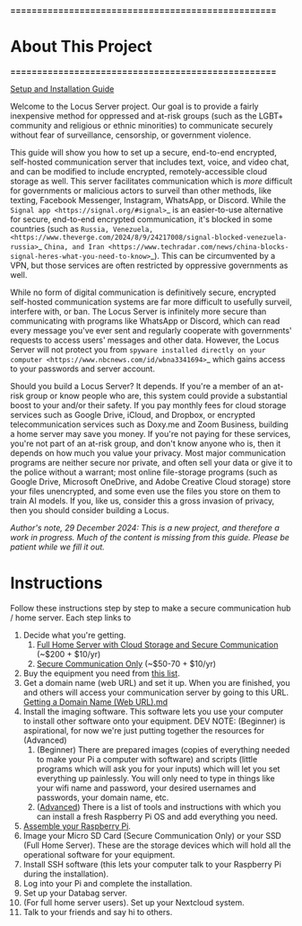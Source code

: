 **==================================================**
# __About This Project__
**==================================================**

[Setup and Installation Guide](<Setup-and-Installation>)

Welcome to the Locus Server project. Our goal is to provide a fairly inexpensive method for oppressed and at-risk groups (such as the LGBT+ community and religious or ethnic minorities) to communicate securely without fear of surveillance, censorship, or government violence.

This guide will show you how to set up a secure, end-to-end encrypted, self-hosted communication server that includes text, voice, and video chat, and can be modified to include encrypted, remotely-accessible cloud storage as well. This server facilitates communication which is *more* difficult for governments or malicious actors to surveil than other methods, like texting, Facebook Messenger, Instagram, WhatsApp, or Discord. While the `Signal app <https://signal.org/#signal>`_ is an easier-to-use alternative for secure, end-to-end encrypted communication, it's blocked in some countries (such as `Russia, Venezuela, <https://www.theverge.com/2024/8/9/24217008/signal-blocked-venezuela-russia>`_ `China, and Iran <https://www.techradar.com/news/china-blocks-signal-heres-what-you-need-to-know>`_). This can be circumvented by a VPN, but those services are often restricted by oppressive governments as well.

While no form of digital communication is definitively secure, encrypted self-hosted communication systems are far more difficult to usefully surveil, interfere with, or ban. The Locus Server is infinitely more secure than communicating with programs like WhatsApp or Discord, which can read every message you've ever sent and regularly cooperate with governments' requests to access users' messages and other data. However, the Locus Server will not protect you from `spyware installed directly on your computer <https://www.nbcnews.com/id/wbna3341694>`_ which gains access to your passwords and server account.

Should you build a Locus Server? It depends. If you're a member of an at-risk group or know people who are, this system could provide a substantial boost to your and/or their safety. If you pay monthly fees for cloud storage services such as Google Drive, iCloud, and Dropbox, or encrypted telecommunication services such as Doxy.me and Zoom Business, building a home server may save you money. If you're not paying for these services, you're not part of an at-risk group, and don't know anyone who is, then it depends on how much you value your privacy. Most major communication programs are neither secure nor private, and often sell your data or give it to the police without a warrant; most online file-storage programs (such as Google Drive, Microsoft OneDrive, and Adobe Creative Cloud storage) store your files unencrypted, and some even use the files you store on them to train AI models. If you, like us, consider this a gross invasion of privacy, then you should consider building a Locus.

*Author's note, 29 December 2024: This is a new project, and therefore a work in progress. Much of the content is missing from this guide. Please be patient while we fill it out.*

# __Instructions__

Follow these instructions step by step to make a secure communication hub / home server. Each step links to 

 1. Decide what you're getting.
    1. [Full Home Server with Cloud Storage and Secure Communication](Equipment_List/Description_Full_Home_Server) (~$200 + $10/yr)
    2. [Secure Communication Only](Equipment_List/Description_Secure_Communication_Only) (~$50-70 + $10/yr)
 2. Buy the equipment you need from [this list](Equipment_List).
 3. Get a domain name (web URL) and set it up. When you are finished, you and others will access your communication server by going to this URL. [Getting a Domain Name (Web URL).md](Internet_Actions/Getting_a_Domain_Name_(Web_URL).md)
 4. Install the imaging software. This software lets you use your computer to install other software onto your equipment.
    DEV NOTE: (Beginner) is aspirational, for now we're just putting together the resources for (Advanced)
    1. (Beginner) There are prepared images (copies of everything needed to make your Pi a computer with software) and scripts (little programs which will ask you for your inputs) which will let you set everything up painlessly. You will only need to type in things like your wifi name and password, your desired usernames and passwords, your domain name, etc.
    2. ([Advanced](Software_Repository/Raspberry_Pi_Imager.md)) There is a list of tools and instructions with which you can install a fresh Raspberry Pi OS and add everything you need.
5. [Assemble your Raspberry Pi](Instructions/Raspberry_Pi_Assembly).
6. Image your Micro SD Card (Secure Communication Only) or your SSD (Full Home Server). These are the storage devices which will hold all the operational software for your equipment.
7. Install SSH software (this lets your computer talk to your Raspberry Pi during the installation).
8. Log into your Pi and complete the installation.
9. Set up your Databag server. 
10. (For full home server users). Set up your Nextcloud system.
11. Talk to your friends and say hi to others.

